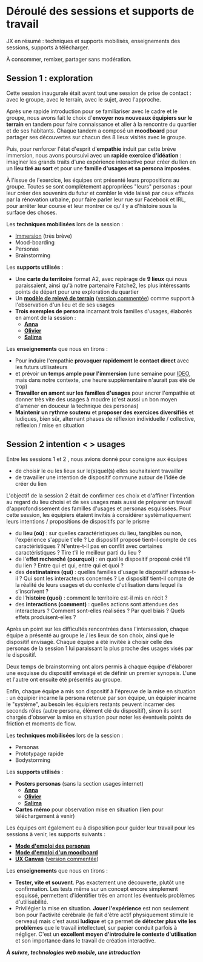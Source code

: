 # Déroulé des sessions et supports de travail

JX en résumé : techniques et supports mobilisés, enseignements des sessions, supports à télécharger.

À consommer, remixer, partager sans modération.

## Session 1 : exploration

Cette session inaugurale était avant tout une session de prise de contact : avec le groupe, avec le terrain, avec le sujet, avec l'approche. 

Après une rapide introduction pour se familiariser avec le cadre et le groupe, nous avons fait le choix d'**envoyer nos nouveaux équipiers sur le terrain** en tandem pour faire connaissance et aller à la rencontre du quartier et de ses habitants. 
Chaque tandem a composé un **moodboard** pour partager ses découvertes sur chacun des 8 lieux visités avec le groupe. 

Puis, pour renforcer l'état d'esprit d'**empathie** induit par cette brève immersion, nous avons poursuivi avec un **rapide exercice d'idéation** : imaginer les grands traits d'une expérience interactive pour créer du lien en un **lieu tiré au sort** et pour une **famille d'usages et sa persona imposées**. 

À l'issue de l'exercice, les équipes ont présenté leurs propositions au groupe. 
Toutes se sont complètement appropriées "leurs" personas : pour leur créer des souvenirs du futur et combler le vide laissé par ceux effacés par la rénovation urbaine, pour faire parler leur rue sur Facebook et IRL, pour arrêter leur course et leur montrer ce qu'il y a d'histoire sous la surface des choses.

Les **techniques mobilisées** lors de la session :
- [Immersion](http://www.designkit.org/methods/23) (très brève)
- Mood-boarding
- Personas
- Brainstorming

Les **supports utilisés** : 
- Une **carte du territoire** format A2, avec repèrage de **9 lieux** qui nous paraissaient, ainsi qu'à notre partenaire Fatche2, les plus intéressants points de départ pour une exploration du quartier
- Un **[modèle de relevé de terrain](https://www.dropbox.com/s/ufxgxotx8awf3xs/JX%20Design%20Kit%20-%20Relev%C3%A9%20de%20terrain.pdf?dl=0)** ([version commentée](https://www.dropbox.com/s/6jksya0w2208rao/JX%20Design%20Kit%20-%20Relev%C3%A9%20de%20terrain%20comment%C3%A9.pdf?dl=0)) comme support à l'observation d'un lieu et de ses usages
- **Trois exemples de persona** incarnant trois familles d'usages, élaborés en amont de la session :
  - **[Anna](https://www.dropbox.com/s/35tx5epvdwk3sca/JXDesignKit-Persona-Anna.pdf?dl=0)**
  - **[Olivier](https://www.dropbox.com/s/1o5g08cm2pz9np2/JXDesignKit-Persona-Olivier.pdf?dl=0)**
  - **[Salima](https://www.dropbox.com/s/daipnjcozvzsn5y/JXDesignKit-Persona-Salima.pdf?dl=0)**

Les **enseignements** que nous en tirons :
- Pour induire l'empathie **provoquer rapidement le contact direct** avec les futurs utilisateurs
- et prévoir un **temps ample pour l'immersion** (une semaine pour [IDEO](http://www.designkit.org/), mais dans notre contexte, une heure supplémentaire n'aurait pas été de trop)
- **Travailler en amont sur les familles d'usages** pour ancrer l'empathie et donner très vite des usages à moudre (c'est aussi un bon moyen d'amener en douceur la technique des personas)
- **Maintenir un rythme soutenu** et **proposer des exercices diversifiés** et ludiques, bien sûr, alternant phases de réflexion individuelle / collective, réflexion / mise en situation

## Session 2 intention < > usages

Entre les sessions 1 et 2 , nous avions donné pour consigne aux équipes
- de choisir le ou les lieux sur le(s)quel(s) elles souhaitaient travailler
- de travailler une intention de dispositif commune autour de l'idée de créer du lien

L'objectif de la session 2 était de confirmer ces choix et d'affiner l'intention au regard du lieu choisi et de ses usages mais aussi de préparer un travail d'approfondissement des familles d'usages et personas esquissées. 
Pour cette session, les équipiers étaient invités à considérer systématiquement leurs intentions / propositions de dispositifs par le prisme 

- du **lieu (où)** : sur quelles caractéristiques du lieu, tangibles ou non, l'expérience s'appuie t'elle ? Le dispositif proposé tient-il compte de ces caractéristiques ? N'entre-t-il pas en conflit avec certaines caractéristiques ? Tire t'il le meilleur parti du lieu ?
- de l'**effet recherché (pourquoi)**  : en quoi le dispositif proposé créé t'il du lien ? Entre qui et qui, entre qui et quoi ?
- des **destinataires (qui)** : quelles familles d'usage le dispositif adresse-t-il ? Qui sont les interacteurs concernés ? Le dispositif tient-il compte de la réalité de leurs usages et du contexte d'utilisation dans lequel ils s'inscrivent ?
- de l'**histoire (quoi)** : comment le territoire est-il mis en récit ? 
- des **interactions (comment)** : quelles actions sont attendues des interacteurs ? Comment sont-elles réalisées ? Par quel biais ? Quels effets produisent-elles ?

Après un point sur les difficultés rencontrées dans l'intersession, chaque équipe a présenté au groupe le / les lieux de son choix, ainsi que le dispositif envisagé. Chaque équipe a été invitée à choisir celle des personas de la session 1 lui paraissant la plus proche des usages visés par le dispositif.

Deux temps de brainstorming ont alors permis à chaque équipe d'élaborer une esquisse du dispositif envisagé et de définir un premier synopsis. L'une et l'autre ont ensuite été présentés au groupe.

Enfin, chaque équipe a mis son dispositif à l'épreuve de la mise en situation : un équipier incarne la persona retenue par son équipe, un équipier incarne le "système", au besoin les équipiers restants peuvent incarner des seconds rôles (autre persona, élément clé du dispositif), sinon ils sont chargés d'observer la mise en situation pour noter les éventuels points de friction et moments de flow.

Les **techniques mobilisées** lors de la session :
- Personas
- Prototypage rapide
- Bodystorming

Les **supports utilisés** : 
- **Posters personas** (sans la section usages internet)
  - **[Anna](https://www.dropbox.com/s/ihbjl6qhz1hb30z/JX%20Design%20Kit%20-%20Poster%20persona%20-%20Anna%20.pdf?dl=0)**
  - **[Olivier](https://www.dropbox.com/s/6m5uk7qnsslf6yl/JX%20Design%20Kit%20-%20Poster%20persona%20-%20Olivier%20.pdf?dl=0)**
  - **[Salima](https://www.dropbox.com/s/kfvfoheaiw43cag/JX%20Design%20Kit%20-%20Poster%20persona%20-%20Salima.pdf?dl=0)**
- **Cartes mémo** pour observation mise en situation (lien pour téléchargement à venir)

Les équipes ont également eu à disposition pour guider leur travail pour les sessions à venir, les supports suivants : 
- **[Mode d'emploi des personas](https://www.dropbox.com/s/fz6h0kyw05dkyl9/JXDesignKit-Personasmodedemploi.pdf?dl=0)**
- **[Mode d'emploi d'un moodboard](https://www.dropbox.com/s/axrsg8xhh1o3vug/JXDesignKit-Moodboardmodedemploi.pdf?dl=0)**
- **[UX Canvas](https://www.dropbox.com/s/pq237t63iev0f7w/JX%20Design%20Kit%20-%20UX%20Canvas%20vierge.pdf?dl=0)** ([version commentée](https://www.dropbox.com/s/fobd37phtbbqeof/JX%20Design%20Kit%20-%20UX%20Canvas%20comment%C3%A9.pdf?dl=0))

Les **enseignements** que nous en tirons :
- **Tester, vite et souvent**. Pas exactement une découverte, plutôt une confirmation. Les tests même sur un concept encore simplement esquissé, permettent d'identifier très en amont les éventuels problèmes d'utilisabilité.
- Privilégier la mise en situation. **Jouer l'expérience** est non seulement bon pour l'activité cérébrale (le fait d'être actif physiquement stimule le cerveau) mais c'est aussi **ludique** et ça permet de **détecter plus vite les problèmes** que le travail intellectuel, sur papier conduit parfois à négliger. C'est un **excellent moyen d'introduire le contexte d'utilisation** et son importance dans le travail de création interactive.

***À suivre, technologies web mobile, une introduction***
